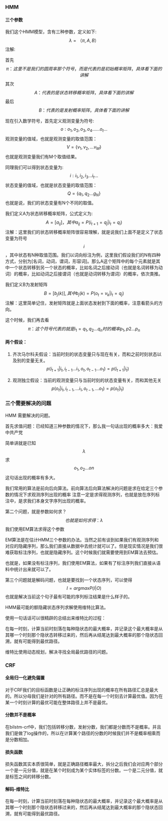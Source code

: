 ### HMM

#### 三个参数

我们这个HMM模型，含有三种参数，定义如下:
$$
\lambda =（\pi,A,B）
$$
注解: 

首先
$$
\pi： 这里不是我们的圆周率那个符号，而是代表的是初始概率矩阵，具体看下面的讲解
$$
其次
$$
A：代表的是状态转移概率矩阵，具体看下面的讲解
$$
最后
$$
B：代表的是发射概率矩阵，具体看下面的讲解
$$




现在引入数学符号，首先定义观测变量为符号:
$$
o: o_{1},o_{2},o_{3},o_{4}......o_{t}...
$$
观测变量的值域，也就是观测变量的取值范围：
$$
V=\{v_{1},v_{2},...v_{M}\}
$$
也就是观测变量我们有M个取值结果。



同理我们可以得到状态变量为:
$$
i: i_{1},i_{2},i_{3}...i_{t}...
$$
状态变量的值域，也就是状态变量的取值范围：
$$
Q=\{q_{1},q_{2}...g_{N}\}
$$
也就是说，我们的状态变量有N个不同的取值。



我们定义A为状态转移概率矩阵，公式定义为:
$$
A=[a_{ij}]，其中a_{ij}=P(i_{t+1}=q_{j}|i_{t}=q_{i})
$$
注解：这里我们的状态转移概率矩阵很容易理解，就是说我们上面不是定义了状态变量为符号
$$
i
$$
，其中状态有N种取值范围。我们以词向标注为例，这里我们假设我们的N有四种方式，分别为[名词，动词，谓词，形容词]。那么A这个矩阵中的每个元素就是其中一个状态转移到另一个状态的概率，比如名词之后接动词（也就是名词转移为动词）的概率，比如动词之后接谓词（也就是动词转移为谓词）的概率，依次类推。

我们定义B为发射矩阵
$$
B=[ b_{j}(k)], 其中b_{j}(k)=P(o_{t}=v_{k}|i_{t}=q_{j})
$$
注解：这里简单记住，发射矩阵就是上面状态发射到下面的概率，注意看箭头的方向。



这个时候，我们再去看
$$
\pi ：这个符号代表的就是 i_{1}={q_{1},q_{2}...q_{n}}时的概率{p_{1},p{2}...p_{n}}
$$





#### 两个假设：

1. 齐次马尔科夫假设：当前时刻的状态变量只与现在有关，而和之前时刻状态以及别的变量无关。
   $$
   p(i_{t+1}|i_{t},i_{t-1}...i_{1},o_{t},o_{t-1}...o_{1})=p(i_{t+1}|i_{t})
   $$

2. 观测独立假设：当前的观测变量只与当前时刻的状态变量有关，而和其他无关
   $$
   p(o_{t}|i_{t},i_{t-1},...i_{1},o_{t-1},...o_{1})=p(o_{t}|i_{t})
   $$



### 三个需要解决的问题

HMM 需要解决的问题。

首先求值问题：已经知道三种参数的情况下，那么我一句话出现的概率多大：我爱中共产党

简单讲就是已知
$$
\lambda
$$
求
$$
o_{1},o_{2}...o{n}
$$
这句话出现的概率有多大。



我们常用的算法是前向后向算法。前向算法后向算法解决的问题是求在给定三个参数的情况下求观测序列出现的概率  注意一定是求得观测序列，也就是放在序列标注中，是求我们本身文字序列出现的概率。



第二个问题，就是参数如何求？
$$
也就是如何求得：\lambda
$$
我们使用EM算法求得这个参数

EM算法是在估计HMM三个参数的办法。当然之前有谈到如果我们有观测序列和对应的隐藏序列，那么我们直接从数据中去统计就可以了。但是现实情况是我们很难获取标注序列，也就是隐藏序列。这个时候我们就需要使用到EM算法去预估。

也就是，如果没有标注序列，我们使用EM算法，如果有了标注序列我们直接从语料中统计出来就可以了。



第三个问题就是解码问题，也就是要找到一个状态序列，可以使得
$$
I=argmaxP(I|O)
$$
也就是解决当前这个句子最有可能的序列标注结果是什么样子的。

HMM最可能的额隐藏状态序列求解使用维特比算法。

使用一句话话可以很精辟的总结出来维特比的过程：

在每一时刻，计算当前时刻落在每种隐状态的最大概率，并记录这个最大概率是从其哪一个时刻那个隐状态转移过来的，然后再从结尾达到最大概率的那个隐状态回溯，就有可能得到最优路径。

维特比使用动态规划，解决寻找全局最优路径的问题。



### CRF

#### 全局归一化避免偏置

对于CRF我们的目标函数是让正确的标注序列出现的概率在所有路径汇总是最大的。所以分母我们是针对的所有路径。而不是在每一个时刻去计算最优值。因为在某一个时刻计算的最优可能在整体路径上并不是最优。

#### 分数并不是概率

在bilstm-crf中，我们包括转移分数，发射分数，我们都是分数而不是概率。并且我们是做了log操作的，所以在计算某个路径的分数的时候我们并不是概率相乘而是分数相加。

#### 损失函数

损失函数其实本质很简单，就是正确路径概率最大，拆分之后我们会对应两个部分一个是一元分值，就是在某个时刻成为某个实体标签的分数。一个是二元分值，就是标签之间的转移分数。

#### 解码-维特比

在每一时刻，计算当前时刻落在每种隐状态的最大概率，并记录这个最大概率是从其哪一个时刻那个隐状态转移过来的，然后再从结尾达到最大概率的那个隐状态回溯，就有可能得到最优路径。



